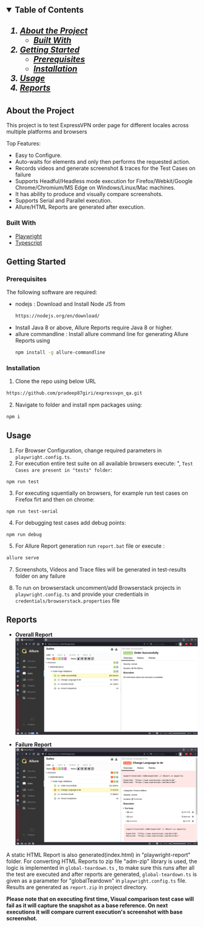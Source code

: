 <!-- TABLE OF CONTENTS -->
<h2>
    <details open="open">
        <summary class="normal">Table of Contents</summary>
        <h5>
          <ol>
            <li>
              <a href="#about-the-project">About the Project</a>
              <ul>
                <li><a href="#built-with">Built With</a>
              </ul>
            </li>
            <li>
              <a href="#getting-started">Getting Started</a>
              <ul>
                <li><a href="#prerequisites">Prerequisites</a>
                <li><a href="#installation">Installation</a>
              </ul>
            </li>
            <li><a href="#usage">Usage</a></li>
            <li><a href="#reports">Reports</a></li>
          </ol>
        </h5>    
    </details>
</h2>

<!-- ABOUT THE PROJECT -->

## About the Project

This project is to test ExpressVPN order page for different locales across multiple platforms and browsers

Top Features:

- Easy to Configure.
- Auto-waits for elements and only then performs the requested action.
- Records videos and generate screenshot & traces for the Test Cases on failure
- Supports Headful/Headless mode execution for Firefox/Webkit/Google Chrome/Chromium/MS Edge on Windows/Linux/Mac machines.
- It has ability to produce and visually compare screenshots.
- Supports Serial and Parallel execution.
- Allure/HTML Reports are generated after execution.


### Built With

- [Playwright](https://playwright.dev)
- [Typescript](https://www.typescriptlang.org/)
<!-- - [adm-zip](https://www.npmjs.com/package/adm-zip) -->


## Getting Started

### Prerequisites

The following software are required:

- nodejs : Download and Install Node JS from
  ```sh
  https://nodejs.org/en/download/
  ```
- Install Java 8 or above, Allure Reports require Java 8 or higher.
- allure commandline : Install allure command line for generating Allure Reports using
  ```sh
  npm install -g allure-commandline
  ```

### Installation

1. Clone the repo using below URL

```sh
https://github.com/pradeep87giri/expressvpn_qa.git
```

2. Navigate to folder and install npm packages using:

```sh
npm i
```

<!-- USAGE EXAMPLES-->

## Usage

1. For Browser Configuration, change required parameters in `playwright.config.ts`.
2. For execution entire test suite on all available browsers execute: ", `Test Cases are present in "tests" folder`:

```JS
npm run test
```

3. For executing squentially on browsers, for example run test cases on Firefox firt and then on chrome:

```JS
npm run test-serial
```

4. For debugging test cases add debug points:
```JS
npm run debug
```

5. For Allure Report generation run `report.bat` file or execute :

```sh
allure serve
```
 
7. Screenshots, Videos and Trace files will be generated in test-results folder on any failure

8. To run on browserstack uncomment/add Browserstack projects in `playwright.config.ts` and provide your credentials in `credentials/browserstack.properties` file

## Reports

- <b>Overall Report</b>
  ![Overall Report Screenshot][overall-report-screenshot]

- <b>Failure Report</b>
  ![Failure Report Screenshot][failure-report-screenshot]


A static HTML Report is also generated(index.html) in "playwright-report" folder. For converting HTML Reports to zip file "adm-zip" library is used, the logic is implemented in `global-teardown.ts` , to make sure this runs after all the test are executed and after reports are generated, `global-teardown.ts` is given as a parameter for "globalTeardown" in `playwright.config.ts` file. Results are generated as `report.zip` in project directory.


**Please note that on executing first time, Visual comparison test case will fail as it will capture the snapshot as a base reference. On next executions it will compare current execution's screenshot with base screenshot.**

<!-- MARKDOWN LINKS & IMAGES -->

[overall-report-screenshot]: readMeImages/Allure_Report.png
[failure-report-screenshot]: readMeImages/Failed_Allure_Report.png